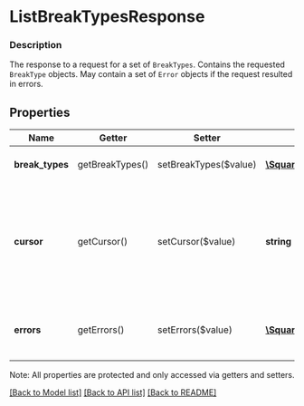 # ListBreakTypesResponse

### Description

The response to a request for a set of `BreakTypes`. Contains the requested `BreakType` objects. May contain a set of `Error` objects if the request resulted in errors.

## Properties
Name | Getter | Setter | Type | Description | Notes
------------ | ------------- | ------------- | ------------- | ------------- | -------------
**break_types** | getBreakTypes() | setBreakTypes($value) | [**\SquareConnect\Model\BreakType[]**](BreakType.md) | A page of &#x60;BreakType&#x60; results. | [optional] 
**cursor** | getCursor() | setCursor($value) | **string** | Value supplied in the subsequent request to fetch the next next page of Break Type results. | [optional] 
**errors** | getErrors() | setErrors($value) | [**\SquareConnect\Model\Error[]**](Error.md) | Any errors that occurred during the request. | [optional] 

Note: All properties are protected and only accessed via getters and setters.

[[Back to Model list]](../../README.md#documentation-for-models) [[Back to API list]](../../README.md#documentation-for-api-endpoints) [[Back to README]](../../README.md)

